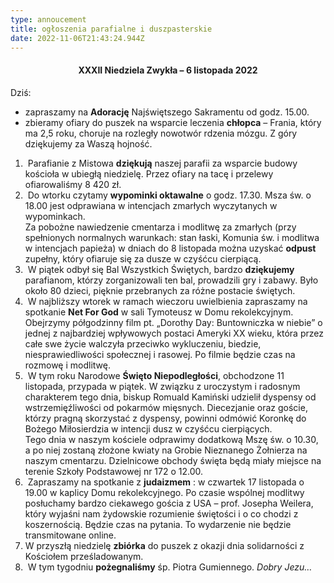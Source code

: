 ```yaml
---
type: annoucement
title: ogłoszenia parafialne i duszpasterskie
date: 2022-11-06T21:43:24.944Z
---
```

<h4 style="text-align:center;">XXXII Niedziela Zwykła – 6 listopada 2022</h4>

Dziś:

* zapraszamy na **Adorację** Najświętszego Sakramentu od godz. 15.00.
* zbieramy ofiary do puszek na wsparcie leczenia **chłopca** – Frania, który ma 2,5 roku, choruje na rozległy nowotwór rdzenia mózgu. Z góry dziękujemy za Waszą hojność.

1.  Parafianie z Mistowa **dziękują** naszej parafii za wsparcie budowy kościoła w ubiegłą niedzielę. Przez ofiary na tacę i przelewy ofiarowaliśmy 8 420 zł.
2.  Do wtorku czytamy **wypominki oktawalne** o godz. 17.30. Msza św. o 18.00 jest odprawiana w intencjach zmarłych wyczytanych w wypominkach.\
   Za pobożne nawiedzenie cmentarza i modlitwę za zmarłych (przy spełnionych normalnych warunkach: stan łaski, Komunia św. i modlitwa w intencjach papieża) w dniach do 8 listopada można uzyskać **odpust** zupełny, który ofiaruje się za dusze w czyśćcu cierpiącą.
3.  W piątek odbył się Bal Wszystkich Świętych, bardzo **dziękujemy** parafianom, którzy zorganizowali ten bal, prowadzili gry i zabawy. Było około 80 dzieci, pięknie przebranych za różne postacie świętych.
4.  W najbliższy wtorek w ramach wieczoru uwielbienia zapraszamy na spotkanie **Net For God** w sali Tymoteusz w Domu rekolekcyjnym. Obejrzymy półgodzinny film pt. „Dorothy Day: Buntowniczka w niebie” o jednej z najbardziej wpływowych postaci Ameryki XX wieku, która przez całe swe życie walczyła przeciwko wykluczeniu, biedzie, niesprawiedliwości społecznej i rasowej. Po filmie będzie czas na rozmowę i modlitwę.
5.  W tym roku Narodowe **Święto Niepodległości**, obchodzone 11 listopada, przypada w piątek. W związku z uroczystym i radosnym charakterem tego dnia, biskup Romuald Kamiński udzielił dyspensy od wstrzemięźliwości od pokarmów mięsnych. Diecezjanie oraz goście, którzy pragną skorzystać z dyspensy, powinni odmówić Koronkę do Bożego Miłosierdzia w intencji dusz w czyśćcu cierpiących.\
   Tego dnia w naszym kościele odprawimy dodatkową Mszę św. o 10.30, a po niej zostaną złożone kwiaty na Grobie Nieznanego Żołnierza na naszym cmentarzu. Dzielnicowe obchody święta będą miały miejsce na terenie Szkoły Podstawowej nr 172 o 12.00.
6.  Zapraszamy na spotkanie z **judaizmem** : w czwartek 17 listopada o 19.00 w kaplicy Domu rekolekcyjnego. Po czasie wspólnej modlitwy posłuchamy bardzo ciekawego gościa z USA – prof. Josepha Weilera, który wyjaśni nam żydowskie rozumienie świętości i o co chodzi z koszernością. Będzie czas na pytania. To wydarzenie nie będzie transmitowane online.
7. W przyszłą niedzielę **zbiórka** do puszek z okazji dnia solidarności z Kościołem prześladowanym.
8.  W tym tygodniu **pożegnaliśmy** śp. Piotra Gumiennego. *Dobry Jezu…*

<!--EndFragment-->